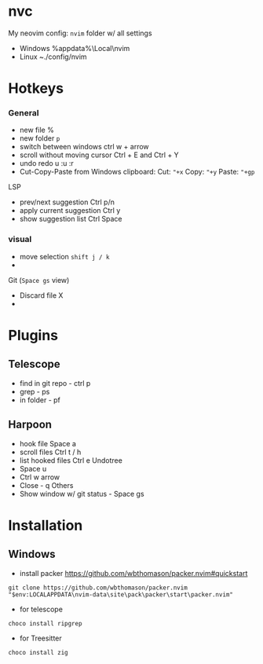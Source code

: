 # nvc

My neovim config:
`nvim` folder w/ all settings
- Windows
    %appdata%\Local\nvim
- Linux
    ~./config/nvim

# Hotkeys

### General
- new file %
- new folder `p`
- switch between windows ctrl w + arrow
- scroll without moving cursor Ctrl + E and Ctrl + Y
- undo redo u :u :r
- Cut-Copy-Paste from Windows clipboard: 
	Cut: `"+x`
	Copy: `"+y`
	Paste: `"+gp`

LSP
- prev/next suggestion Ctrl p/n 
- apply current suggestion Ctrl y
- show suggestion list Ctrl Space

### visual
- move selection `shift j / k`
- 

Git (`Space gs` view)
- Discard file X
- 
# Plugins

## Telescope
- find in git repo - ctrl p
- grep - ps 
- in folder - pf
## Harpoon
- hook file Space a
- scroll files Ctrl t / h
- list hooked files Ctrl e
Undotree
- Space u
- Ctrl w arrow
- Close - q
Others
- Show window w/ git status - Space gs



# Installation

## Windows

- install packer
https://github.com/wbthomason/packer.nvim#quickstart
```
git clone https://github.com/wbthomason/packer.nvim "$env:LOCALAPPDATA\nvim-data\site\pack\packer\start\packer.nvim"
```
- for telescope
```
choco install ripgrep
```
- for Treesitter
```
choco install zig
```

